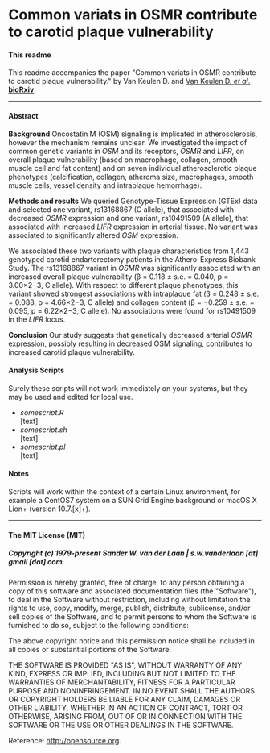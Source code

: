 Common variats in OSMR contribute to carotid plaque vulnerability
===========================================================

#### This readme
This readme accompanies the paper "Common variats in OSMR contribute to carotid plaque vulnerability." by Van Keulen D. and [Van Keulen D. *et al*. **bioRxiv**](https://doi.org/10.1101/576793).

--------------

#### Abstract

**Background** Oncostatin M (OSM) signaling is implicated in atherosclerosis, however the mechanism remains unclear. We investigated the impact of common genetic variants in _OSM_ and its receptors, _OSMR_ and _LIFR_, on overall plaque vulnerability (based on macrophage, collagen, smooth muscle cell and fat content) and on seven individual atherosclerotic plaque phenotypes (calcification, collagen, atheroma size, macrophages, smooth muscle cells, vessel density and intraplaque hemorrhage).

**Methods and results** We queried Genotype-Tissue Expression (GTEx) data and selected one variant, rs13168867 (C allele), that associated with decreased _OSMR_ expression and one variant, rs10491509 (A allele), that associated with increased _LIFR_ expression in arterial tissue. No variant was associated to significantly altered _OSM_ expression.

We associated these two variants with plaque characteristics from 1,443 genotyped carotid endarterectomy patients in the Athero-Express Biobank Study. The rs13168867 variant in _OSMR_ was significantly associated with an increased overall plaque vulnerability (β = 0.118 ± s.e. = 0.040, p = 3.00×2−3, C allele). With respect to different plaque phenotypes, this variant showed strongest associations with intraplaque fat (β = 0.248 ± s.e. = 0.088, p = 4.66×2−3, C allele) and collagen content (β = −0.259 ± s.e. = 0.095, p = 6.22×2−3, C allele). No associations were found for rs10491509 in the _LIFR_ locus.

**Conclusion** Our study suggests that genetically decreased arterial _OSMR_ expression, possibly resulting in decreased OSM signaling, contributes to increased carotid plaque vulnerability.


#### Analysis Scripts
Surely these scripts will not work immediately on your systems, but they may be used and edited for local use.
 
- *somescript.R*</br>
[text]
- *somescript.sh*</br>
[text]
- *somescript.pl*</br>
[text]


#### Notes
Scripts will work within the context of a certain Linux environment, for example a CentOS7 system on a SUN Grid Engine background or macOS X Lion+ (version 10.7.[x]+). 


--------------

#### The MIT License (MIT)
##### Copyright (c) 1979-present Sander W. van der Laan | s.w.vanderlaan [at] gmail [dot] com.

Permission is hereby granted, free of charge, to any person obtaining a copy of this software and associated documentation files (the "Software"), to deal in the Software without restriction, including without limitation the rights to use, copy, modify, merge, publish, distribute, sublicense, and/or sell copies of the Software, and to permit persons to whom the Software is furnished to do so, subject to the following conditions:   

The above copyright notice and this permission notice shall be included in all copies or substantial portions of the Software.

THE SOFTWARE IS PROVIDED "AS IS", WITHOUT WARRANTY OF ANY KIND, EXPRESS OR IMPLIED, INCLUDING BUT NOT LIMITED TO THE WARRANTIES OF MERCHANTABILITY, FITNESS FOR A PARTICULAR PURPOSE AND NONINFRINGEMENT. IN NO EVENT SHALL THE AUTHORS OR COPYRIGHT HOLDERS BE LIABLE FOR ANY CLAIM, DAMAGES OR OTHER LIABILITY, WHETHER IN AN ACTION OF CONTRACT, TORT OR OTHERWISE, ARISING FROM, OUT OF OR IN CONNECTION WITH THE SOFTWARE OR THE USE OR OTHER DEALINGS IN THE SOFTWARE.

Reference: http://opensource.org.
